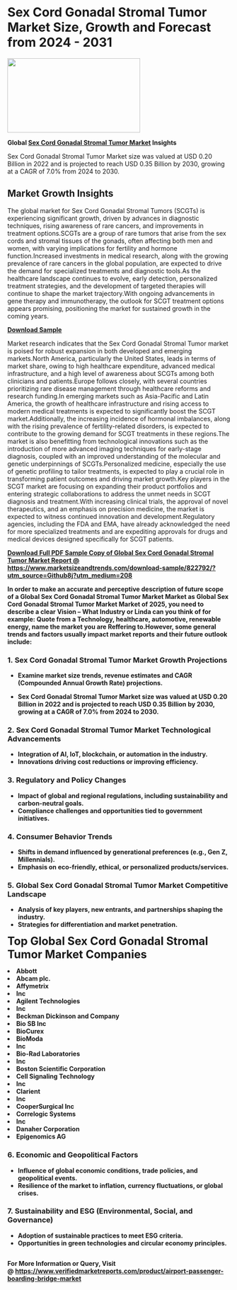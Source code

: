 <H1>Sex Cord Gonadal Stromal Tumor Market Size, Growth and Forecast from 2024 - 2031</H1><img class="aligncenter size-medium wp-image-584254" src="https://thirdeyenews.in/wp-content/uploads/2024/09/Global-Market-Research-300x168.jpeg" alt="" width="300" height="168" /><p><strong>Global&nbsp;<a href="https://www.marketsizeandtrends.com/download-sample/822792/?utm_source=Github8j?utm_medium=208">Sex Cord Gonadal Stromal Tumor Market</a> Insights</strong></p><p>Sex Cord Gonadal Stromal Tumor Market size was valued at USD 0.20 Billion in 2022 and is projected to reach USD 0.35 Billion by 2030, growing at a CAGR of 7.0% from 2024 to 2030.</p><p><h2>Market Growth Insights</h2> <p>The global market for Sex Cord Gonadal Stromal Tumors (SCGTs) is experiencing significant growth, driven by advances in diagnostic techniques, rising awareness of rare cancers, and improvements in treatment options.SCGTs are a group of rare tumors that arise from the sex cords and stromal tissues of the gonads, often affecting both men and women, with varying implications for fertility and hormone function.Increased investments in medical research, along with the growing prevalence of rare cancers in the global population, are expected to drive the demand for specialized treatments and diagnostic tools.As the healthcare landscape continues to evolve, early detection, personalized treatment strategies, and the development of targeted therapies will continue to shape the market trajectory.With ongoing advancements in gene therapy and immunotherapy, the outlook for SCGT treatment options appears promising, positioning the market for sustained growth in the coming years.</p> <p><strong><a href="#">Download Sample</a></strong></p> <p>Market research indicates that the Sex Cord Gonadal Stromal Tumor market is poised for robust expansion in both developed and emerging markets.North America, particularly the United States, leads in terms of market share, owing to high healthcare expenditure, advanced medical infrastructure, and a high level of awareness about SCGTs among both clinicians and patients.Europe follows closely, with several countries prioritizing rare disease management through healthcare reforms and research funding.In emerging markets such as Asia-Pacific and Latin America, the growth of healthcare infrastructure and rising access to modern medical treatments is expected to significantly boost the SCGT market.Additionally, the increasing incidence of hormonal imbalances, along with the rising prevalence of fertility-related disorders, is expected to contribute to the growing demand for SCGT treatments in these regions.The market is also benefitting from technological innovations such as the introduction of more advanced imaging techniques for early-stage diagnosis, coupled with an improved understanding of the molecular and genetic underpinnings of SCGTs.Personalized medicine, especially the use of genetic profiling to tailor treatments, is expected to play a crucial role in transforming patient outcomes and driving market growth.Key players in the SCGT market are focusing on expanding their product portfolios and entering strategic collaborations to address the unmet needs in SCGT diagnosis and treatment.With increasing clinical trials, the approval of novel therapeutics, and an emphasis on precision medicine, the market is expected to witness continued innovation and development.Regulatory agencies, including the FDA and EMA, have already acknowledged the need for more specialized treatments and are expediting approvals for drugs and medical devices designed specifically for SCGT patients.</p> <p><strong><a href="#"></p><p><span class=""><strong>Download Full PDF Sample Copy of Global Sex Cord Gonadal Stromal Tumor Market Report</strong> @ <a href="https://www.marketsizeandtrends.com/download-sample/822792/?utm_source=Github8j?utm_medium=208" target="_blank">https://www.marketsizeandtrends.com/download-sample/822792/?utm_source=Github8j?utm_medium=208</a></span></p><p>In order to make an accurate and perceptive description of future scope of a Global&nbsp;Sex Cord Gonadal Stromal Tumor Market Market as Global&nbsp;Sex Cord Gonadal Stromal Tumor Market Market of 2025, you need to describe a clear Vision &ndash; What Industry or Linda can you think of for example: Quote from a Technology, healthcare, automotive, renewable energy, name the market you are Reffering to.However, some general trends and factors usually impact market reports and their future outlook include:</p><h3>1.&nbsp;<strong>Sex Cord Gonadal Stromal Tumor Market Growth Projections</strong></h3><ul><li>Examine market size trends, revenue estimates and CAGR (Compounded Annual Growth Rate) projections.</li><li><p>Sex Cord Gonadal Stromal Tumor Market size was valued at USD 0.20 Billion in 2022 and is projected to reach USD 0.35 Billion by 2030, growing at a CAGR of 7.0% from 2024 to 2030.</p></li></ul><h3>2.&nbsp;<strong>Sex Cord Gonadal Stromal Tumor Market Technological Advancements</strong></h3><ul><li>Integration of AI, IoT, blockchain, or automation in the industry.</li><li>Innovations driving cost reductions or improving efficiency.</li></ul><h3>3.&nbsp;<strong>Regulatory and Policy Changes</strong></h3><ul><li>Impact of global and regional regulations, including sustainability and carbon-neutral goals.</li><li>Compliance challenges and opportunities tied to government initiatives.</li></ul><h3>4.&nbsp;<strong>Consumer Behavior Trends</strong></h3><ul><li>Shifts in demand influenced by generational preferences (e.g., Gen Z, Millennials).</li><li>Emphasis on eco-friendly, ethical, or personalized products/services.</li></ul><h3>5.&nbsp;<strong>Global Sex Cord Gonadal Stromal Tumor Market Competitive Landscape</strong></h3><ul><li>Analysis of key players, new entrants, and partnerships shaping the industry.</li><li>Strategies for differentiation and market penetration.</li></ul><p data-pm-slice="1 1 []"><span style="color: inherit; font-family: inherit; font-size: 25px;">Top Global Sex Cord Gonadal Stromal Tumor Market Companies</span></p><div class="" data-test-id=""><p><li>Abbott</li><li> Abcam plc.</li><li> Affymetrix</li><li> Inc</li><li> Agilent Technologies</li><li> Inc</li><li> Beckman Dickinson and Company</li><li> Bio SB Inc</li><li> BioCurex</li><li> BioModa</li><li> Inc</li><li> Bio-Rad Laboratories</li><li> Inc</li><li> Boston Scientific Corporation</li><li> Cell Signaling Technology</li><li> Inc</li><li> Clarient</li><li> Inc</li><li> CooperSurgical Inc</li><li> Correlogic Systems</li><li> Inc</li><li> Danaher Corporation</li><li> Epigenomics AG</li></p></div><h3>6.&nbsp;<strong>Economic and Geopolitical Factors</strong></h3><ul><li>Influence of global economic conditions, trade policies, and geopolitical events.</li><li>Resilience of the market to inflation, currency fluctuations, or global crises.</li></ul><h3>7.&nbsp;<strong>Sustainability and ESG (Environmental, Social, and Governance)</strong></h3><ul><li>Adoption of sustainable practices to meet ESG criteria.</li><li>Opportunities in green technologies and circular economy principles.</li></ul><h2><strong style="font-size: 14px;">For More Information or Query, Visit @&nbsp;</strong><a style="background-color: #ffffff; font-size: 14px;" href="https://www.marketsizeandtrends.com/report/sex-cord-gonadal-stromal-tumor-market/" target="_blank">https://www.verifiedmarketreports.com/product/airport-passenger-boarding-bridge-market</a></h2>
